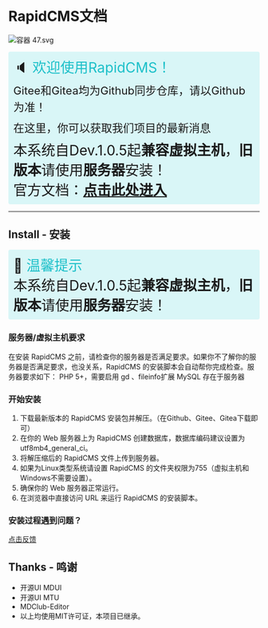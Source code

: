 # RapidCMS文档
![容器 47.svg](https://img1.imgtp.com/2023/01/27/2YcYUD0y.svg)
<div style="background-color:rgba(181, 239, 242, 0.5);border-radius:4px;padding:10px;font-size:28px;">
<ne-h1 style="margin-top:0;">
<ne-heading-content>
<ne-text>🔈</ne-text>
<ne-text style="color: rgb(29, 192, 201);font-size:28px;">欢迎使用RapidCMS！</ne-text>
</ne-heading-content>
</ne-h1>
<br>
  <ne-p style="margin-bottom:7.83px;display:block;"><ne-text style="font-size:22px;">Gitee和Gitea均为Github同步仓库，请以Github为准！</ne-text><span><br></span></ne-p>
<ne-p style="margin-bottom:7.83px;display:block;"><ne-text style="font-size:22px;">在这里，你可以获取我们项目的最新消息</ne-text><span><br></span></ne-p>
<ne-p><ne-text>本系统自Dev.1.0.5起</ne-text><ne-text></ne-text><b>兼容虚拟主机</b></ne-text><ne-text>，</ne-text><ne-text><b>旧版本</b></ne-text><ne-text>请使用</ne-text><ne-text><b>服务器</b></ne-text><ne-text>安装！</ne-text><span><br></span></ne-p>
<ne-p><ne-text>官方文档：</ne-text><ne-text><b><a href="https://yuque.com/rapid/cms">点击此处进入</a></b></ne-text><span><br></span></ne-p>
</div>

------------

## Install - 安装
<div style="background-color:rgba(181, 239, 242, 0.5);border-radius:4px;padding:10px;font-size:28px;">
<ne-h1 style="margin-top:0;">
<ne-heading-content>
<ne-text>📰</ne-text>
<ne-text style="color: rgb(29, 192, 201);font-size:28px;">温馨提示</ne-text>
</ne-heading-content>
</ne-h1>
<br>
<ne-p><ne-text>本系统自Dev.1.0.5起</ne-text><ne-text></ne-text><b>兼容虚拟主机</b></ne-text><ne-text>，</ne-text><ne-text><b>旧版本</b></ne-text><ne-text>请使用</ne-text><ne-text><b>服务器</b></ne-text><ne-text>安装！</ne-text><span><br></span></ne-p>
</div>


### 服务器/虚拟主机要求
在安装 RapidCMS 之前，请检查你的服务器是否满足要求。如果你不了解你的服务器是否满足要求，也没关系，RapidCMS 的安装脚本会自动帮你完成检查。服务器要求如下：
PHP 5+，需要启用 gd 、fileinfo扩展
MySQL 存在于服务器


### 开始安装
1. 下载最新版本的 RapidCMS 安装包并解压。（在Github、Gitee、Gitea下载即可）
2. 在你的 Web 服务器上为 RapidCMS 创建数据库，数据库编码建议设置为 utf8mb4_general_ci。
3. 将解压缩后的 RapidCMS 文件上传到服务器。
4. 如果为Linux类型系统请设置 RapidCMS 的文件夹权限为755（虚拟主机和Windows不需要设置）。
5. 确保你的 Web 服务器正常运行。
6. 在浏览器中直接访问 URL 来运行 RapidCMS 的安装脚本。


### 安装过程遇到问题？
[点击反馈](https://www.yuque.com/forms/share/5f1ff8aa-2774-4cbc-950c-a594b654830f)



## Thanks - 鸣谢
- 开源UI MDUI
- 开源UI MTU
- MDClub-Editor
- 以上均使用MIT许可证，本项目已继承。
